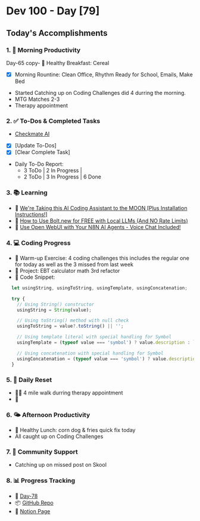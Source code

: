 # Dev 100 - Day [79]

## Today's Accomplishments

### 1. 🌅 Morning Productivity

Day-65 copy- 🍳 Healthy Breakfast: Cereal
- [x] Morning Rountine: Clean Office, Rhythm Ready for School, Emails, Make Bed
- Started Catching up on Coding Challenges did 4 durring the morning.
- MTG Matches 2-3
- Therapy appointment

### 2. ✅ To-Dos & Completed Tasks

- [Checkmate AI](https://checkmate-ai.vercel.app/)
- [x] [Update To-Dos]
- [x] [Clear Complete Task]
- Daily To-Do Report: 
    -  3 ToDo | 2 In Progress |
    -  2 ToDo | 3 In Progress | 6 Done

### 3. 📚 Learning

- 🔗 [We're Taking this AI Coding Assistant to the MOON [Plus Installation Instructions!]](https://www.youtube.com/watch?v=31ivQdydmGg)
- 🔗 [How to Use Bolt.new for FREE with Local LLMs (And NO Rate Limits)](https://www.youtube.com/watch?v=8ommGcs_-VU)
- 🔗 [Use Open WebUI with Your N8N AI Agents - Voice Chat Included!](https://www.youtube.com/watch?v=E2GIZrsDvuM)

### 4. 💻 Coding Progress

- 🧠 Warm-up Exercise: 4 coding challenges this includes the regular one for today as well as the 3 missed from last week
- 🦺 Project: EBT calculator math 3rd refactor
- 📝 Code Snippet:

```javascript
  let usingString, usingToString, usingTemplate, usingConcatenation;

  try {
    // Using String() constructor
    usingString = String(value);

    // Using toString() method with null check
    usingToString = value?.toString() || '';

    // Using template literal with special handling for Symbol
    usingTemplate = (typeof value === 'symbol') ? value.description : `${value}`;

    // Using concatenation with special handling for Symbol
    usingConcatenation = (typeof value === 'symbol') ? value.description : '' + value;
  }
```

### 5. 🔄 Daily Reset

- 🏋️‍♂️ 4 mile walk durring therapy appointment
- 🧘 

### 6. 🌤️ Afternoon Productivity

- 🍱 Healthy Lunch: corn dog & fries quick fix today
- All caught up on Coding Challenges

### 7. 🤝 Community Support

- Catching up on missed post on Skool

### 8. 📊 Progress Tracking

- 🏫 [Day-78](https://www.skool.com/universityofcode/dev-100-day-78)
- 📦 [GitHub Repo](https://github.com/Digitl-Alchemyst/dev100/blob/main/Day-78/day78.md)
- 📄 [Notion Page](https://liberating-galley-48d.notion.site/Dev100-Coding-Lifestyle-Challenge-a85ec9fba3ce41f3b29d581a1a85d92b?pvs=4)

